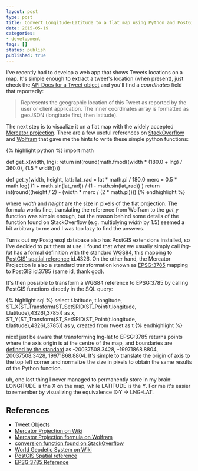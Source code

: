 ```yaml
---
layout: post
type: post
title: Convert Longitude-Latitude to a flat map using Python and PostGIS
date: 2015-05-19
categories:
- development
tags: []
status: publish
published: true
---
```


I've recently had to develop a web app that shows Tweets locations on a map. It's simple enough to extract a tweet's location (when present), just check the [API Docs for a Tweet object][tweet_obj] and you'll find a *coordinates* field that reportedly:

> Represents the geographic location of this Tweet as reported by the user or client application. The inner coordinates array is formatted as geoJSON (longitude first, then latitude).

The next step is to visualize it on a flat map with the widely accepted [Mercator projection][merc_wiki]. There are a few useful references on [StackOverflow][stack_conv] and [Wolfram][merc_wolfram] that gave me the hints to write these simple python functions:

{% highlight python %}
import math

def get_x(width, lng):
    return int(round(math.fmod((width * (180.0 + lng) / 360.0), (1.5 * width))))

def get_y(width, height, lat):
    lat_rad = lat * math.pi / 180.0
    merc = 0.5 * math.log( (1 + math.sin(lat_rad)) / (1 - math.sin(lat_rad)) )
    return int(round((height / 2) - (width * merc / (2 * math.pi))))
{% endhighlight %}

where *width* and *height* are the size in pixels of the flat projection. The formula works fine, translating the reference from Wolfram to the *get_y* function was simple enough, but the reason behind some details of the function found on StackOverflow (e.g. multiplying *width* by 1.5) seemed a bit arbitrary to me and I was too lazy to find the answers.


Turns out my Postgresql database also has PostGIS extensions installed, so I've decided to put them at use. I found that what we usually simply call *lng-lat* has a formal definition with the standard [WGS84][wgs_wiki], this mapping to [PostGIS' spatial reference][srid] id.4326. On the other hand, the Mercator Projection is also a standard transformation known as [EPSG:3785][epsg] mapping to PostGIS id.3785 (same id, thank god).


It's then possible to transform a WGS84 reference to EPSG:3785 by calling PostGIS functions directly in the SQL query:

{% highlight sql %}
select
    t.latitude,
    t.longitude,
    ST_X(ST_Transform(ST_SetSRID(ST_Point(t.longitude, t.latitude),4326),3785)) as x,
    ST_Y(ST_Transform(ST_SetSRID(ST_Point(t.longitude, t.latitude),4326),3785)) as y,
    created
from tweet as t
{% endhighlight %}

nice! just be aware that transforming lng-lat to EPSG:3785 returns points where the axis origin is at the centre of the map, and boundaries are [defined by the standard][epsg] as -20037508.3428, -19971868.8804, 20037508.3428, 19971868.8804. It's simple to translate the origin of axis to the top left corner and normalize the size in pixels to obtain the same results of the Python function.

uh, one last thing I never managed to permanently store in my brain: LONGITUDE is the X on the map, while LATITUDE is the Y. For me it's easier to remember by visualizing the equivalence X-Y -> LNG-LAT.

## References

- [Tweet Objects][tweet_obj]
- [Mercator Projection on Wiki][merc_wiki]
- [Mercator Projection formula on Wolfram][merc_wolfram]
- [conversion function found on StackOverflow][stack_conv]
- [World Geodetic System on Wiki][wgs_wiki]
- [PostGIS Spatial reference][srid]
- [EPSG:3785 Reference][epsg]

[tweet_obj]: https://dev.twitter.com/overview/api/tweets "Tweet Objects"
[merc_wiki]: http://en.wikipedia.org/wiki/Mercator_projection "Mercator Projection on Wiki"
[merc_wolfram]: http://mathworld.wolfram.com/MercatorProjection.html "Mercator Projection formula on Wolfram"
[stack_conv]: http://stackoverflow.com/questions/16080225/convert-lat-long-to-x-y-coordinates-c "StackOverflow conversion function"
[wgs_wiki]: http://en.wikipedia.org/wiki/World_Geodetic_System "World Geodetic System on Wiki"
[srid]: http://postgis.net/docs/using_postgis_dbmanagement.html#spatial_ref_sys "PostGIS Spatial reference"
[epsg]: http://spatialreference.org/ref/epsg/popular-visualisation-crs-mercator/ "EPSG:3785 Reference"
